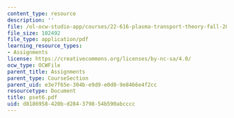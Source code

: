 ```yaml
---
content_type: resource
description: ''
file: /ol-ocw-studio-app/courses/22-616-plasma-transport-theory-fall-2003/d8186958420bd284379854b590abcccc_pset6.pdf
file_size: 102492
file_type: application/pdf
learning_resource_types:
- Assignments
license: https://creativecommons.org/licenses/by-nc-sa/4.0/
ocw_type: OCWFile
parent_title: Assignments
parent_type: CourseSection
parent_uid: e3e7f65e-304b-e9d9-e0d0-9e8466e4f2cc
resourcetype: Document
title: pset6.pdf
uid: d8186958-420b-d284-3798-54b590abcccc
---
```

